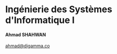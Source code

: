 # Ingénierie des Systèmes d'Informatique&nbsp;I <!-- { .element class="r-fit-text" } -->
#### Ahmad SHAHWAN

ahmad@digamma.co
